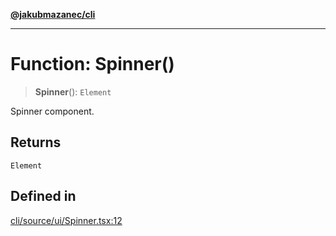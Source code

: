 [**@jakubmazanec/cli**](../README.md)

---

# Function: Spinner()

> **Spinner**(): `Element`

Spinner component.

## Returns

`Element`

## Defined in

[cli/source/ui/Spinner.tsx:12](https://github.com/jakubmazanec/tools/blob/a4967209f10f2b04ade958bd873ac46f1290cee7/packages/cli/source/ui/Spinner.tsx#L12)
